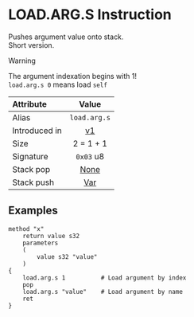 # LOAD.ARG.S Instruction
Pushes argument value onto stack.  
Short version.

> [!WARNING]  
> The argument indexation begins with 1!  
> `load.arg.s 0` means load `self`

Attribute|Value
:-|:-:
Alias | `load.arg.s`
Introduced in | [v1](/v1)
Size | 2 = 1 + 1
Signature | `0x03` u8
Stack pop | [None](/STACK_BEHAVIOUR.md#None)
Stack push| [Var](/STACK_BEHAVIOUR.md#MoveVar)


## Examples

```
method "x"
    return value s32
    parameters
    (
        value s32 "value"
    )
{
    load.arg.s 1          # Load argument by index
    pop
    load.arg.s "value"    # Load argument by name
    ret
}
```